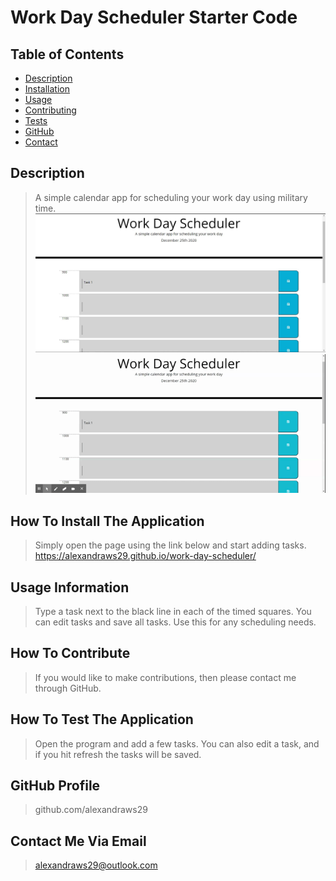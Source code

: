 # Work Day Scheduler Starter Code
## Table of Contents
- [Description](##Description)
- [Installation](##How-to-install)
- [Usage](##Usage-information)
- [Contributing](##how-to-contribute)
- [Tests](##How-to-test-the-application)
- [GitHub](##GitHub-profile)
- [Contact](##Contact-me-via-email)
## Description
> A simple calendar app for scheduling your work day using military time.
![](./Develop/images/screenshot.JPG)
![](./Develop/images/functionality.gif)
## How To Install The Application
> Simply open the page using the link below and start adding tasks.
https://alexandraws29.github.io/work-day-scheduler/
## Usage Information
> Type a task next to the black line in each of the timed squares. You can edit tasks and save all tasks. Use this for any scheduling needs.
## How To Contribute
> If you would like to make contributions, then please contact me through GitHub.
## How To Test The Application
> Open the program and add a few tasks. You can also edit a task, and if you hit refresh the tasks will be saved.
## GitHub Profile
> github.com/alexandraws29 
## Contact Me Via Email
> <alexandraws29@outlook.com>
    